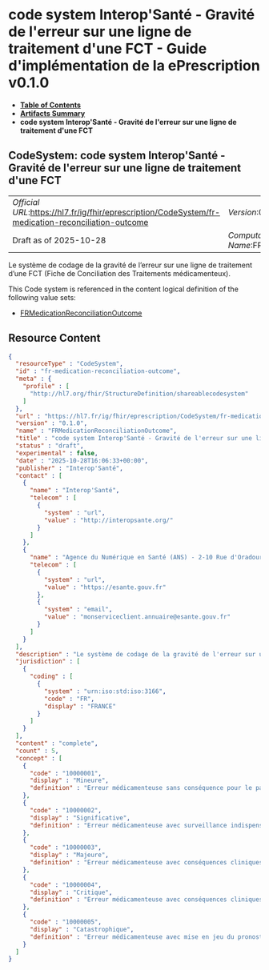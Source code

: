 # code system Interop'Santé - Gravité de l'erreur sur une ligne de traitement d'une FCT - Guide d'implémentation de la ePrescription v0.1.0

* [**Table of Contents**](toc.md)
* [**Artifacts Summary**](artifacts.md)
* **code system Interop'Santé - Gravité de l'erreur sur une ligne de traitement d'une FCT**

## CodeSystem: code system Interop'Santé - Gravité de l'erreur sur une ligne de traitement d'une FCT 

| | |
| :--- | :--- |
| *Official URL*:https://hl7.fr/ig/fhir/eprescription/CodeSystem/fr-medication-reconciliation-outcome | *Version*:0.1.0 |
| Draft as of 2025-10-28 | *Computable Name*:FRMedicationReconciliationOutcome |

 
Le système de codage de la gravité de l’erreur sur une ligne de traitement d’une FCT (Fiche de Conciliation des Traitements médicamenteux). 

 This Code system is referenced in the content logical definition of the following value sets: 

* [FRMedicationReconciliationOutcome](ValueSet-fr-medication-reconciliation-outcome.md)



## Resource Content

```json
{
  "resourceType" : "CodeSystem",
  "id" : "fr-medication-reconciliation-outcome",
  "meta" : {
    "profile" : [
      "http://hl7.org/fhir/StructureDefinition/shareablecodesystem"
    ]
  },
  "url" : "https://hl7.fr/ig/fhir/eprescription/CodeSystem/fr-medication-reconciliation-outcome",
  "version" : "0.1.0",
  "name" : "FRMedicationReconciliationOutcome",
  "title" : "code system Interop'Santé - Gravité de l'erreur sur une ligne de traitement d'une FCT",
  "status" : "draft",
  "experimental" : false,
  "date" : "2025-10-28T16:06:33+00:00",
  "publisher" : "Interop'Santé",
  "contact" : [
    {
      "name" : "Interop'Santé",
      "telecom" : [
        {
          "system" : "url",
          "value" : "http://interopsante.org/"
        }
      ]
    },
    {
      "name" : "Agence du Numérique en Santé (ANS) - 2-10 Rue d'Oradour-sur-Glane, 75015 Paris",
      "telecom" : [
        {
          "system" : "url",
          "value" : "https://esante.gouv.fr"
        },
        {
          "system" : "email",
          "value" : "monserviceclient.annuaire@esante.gouv.fr"
        }
      ]
    }
  ],
  "description" : "Le système de codage de la gravité de l'erreur sur une ligne de traitement d'une FCT (Fiche de Conciliation des Traitements médicamenteux).",
  "jurisdiction" : [
    {
      "coding" : [
        {
          "system" : "urn:iso:std:iso:3166",
          "code" : "FR",
          "display" : "FRANCE"
        }
      ]
    }
  ],
  "content" : "complete",
  "count" : 5,
  "concept" : [
    {
      "code" : "10000001",
      "display" : "Mineure",
      "definition" : "Erreur médicamenteuse sans conséquence pour le patient."
    },
    {
      "code" : "10000002",
      "display" : "Significative",
      "definition" : "Erreur médicamenteuse avec surveillance indispensable pour le patient mais sans conséquence clinique pour lui."
    },
    {
      "code" : "10000003",
      "display" : "Majeure",
      "definition" : "Erreur médicamenteuse avec conséquences cliniques temporaires pour le patient : à l’origine d’une atteinte physique ou psychologique réversible qui nécessite un traitement ou une intervention ou un transfert vers un (autre) établissement, induction ou allongement du séjour hospitalier."
    },
    {
      "code" : "10000004",
      "display" : "Critique",
      "definition" : "Erreur médicamenteuse avec conséquences cliniques permanentes pour le patient : à l’origine d’une atteinte physique ou psychologique permanente irréversible."
    },
    {
      "code" : "10000005",
      "display" : "Catastrophique",
      "definition" : "Erreur médicamenteuse avec mise en jeu du pronostic vital ou décès du patient."
    }
  ]
}

```
